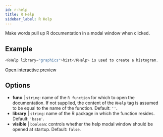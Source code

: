 ```yaml
---
id: r-help
title: R Help
sidebar_label: R Help
---
```


Make words pull up R documentation in a modal window when clicked.

## Example

``` js
<RHelp library="graphics">hist</RHelp> is used to create a histogram.
```

[Open interactive preview](https://isle.heinz.cmu.edu/components/r-help/)

## Options

* __func__ | `string`: name of the `R function` for which to open the documentation. If not supplied, the content of the `RHelp` tag is assumed to be equal to the name of the function. Default: `''`.
* __library__ | `string`: name of the R package in which the function resides. Default: `'base'`.
* __visible__ | `boolean`: controls whether the help modal window should be opened at startup. Default: `false`.
